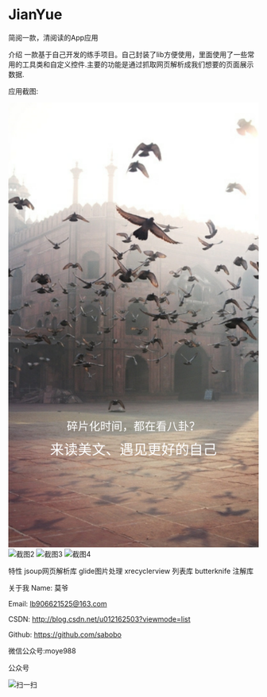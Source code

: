 # JianYue
简阅一款，清阅读的App应用

介绍 
一款基于自己开发的练手项目。自己封装了lib方便使用，里面使用了一些常用的工具类和自定义控件.主要的功能是通过抓取网页解析成我们想要的页面展示数据.

应用截图:

![截图1](https://raw.githubusercontent.com/sabobo/JianYue/master/screenshot/device-2017-07-10-161427.png)
![截图2](https://github.com/sabobo/JianYue/tree/master/screenshot/device-2017-07-10-161448.png)
![截图3](https://github.com/sabobo/JianYue/tree/master/screenshot/device-2017-07-10-161502.png)
![截图4](https://github.com/sabobo/JianYue/tree/master/screenshot/device-2017-07-10-161314.png)

特性
jsoup网页解析库
glide图片处理
xrecyclerview 列表库
butterknife 注解库


关于我
Name: 莫爷

Email: lb906621525@163.com

CSDN: http://blog.csdn.net/u012162503?viewmode=list

Github: https://github.com/sabobo

微信公众号:moye988

公众号

![扫一扫](https://github.com/sabobo/JianYue/tree/master/screenshot/20170122224631904.png)


